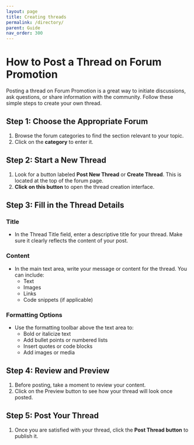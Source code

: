 ```yaml
---
layout: page
title: Creating threads
permalink: /directory/
parent: Guide
nav_order: 300
---
```


# How to Post a Thread on Forum Promotion

Posting a thread on Forum Promotion is a great way to initiate discussions, ask questions, or share information with the community. Follow these simple steps to create your own thread.

## Step 1: Choose the Appropriate Forum

1. Browse the forum categories to find the section relevant to your topic.
2. Click on the **category** to enter it.

## Step 2: Start a New Thread

1. Look for a button labeled **Post New Thread** or **Create Thread**. This is located at the top of the forum page.
2. **Click on this button** to open the thread creation interface.

## Step 3: Fill in the Thread Details

### Title

- In the Thread Title field, enter a descriptive title for your thread. Make sure it clearly reflects the content of your post.

### Content

- In the main text area, write your message or content for the thread. You can include:
  - Text
  - Images
  - Links
  - Code snippets (if applicable)

### Formatting Options

- Use the formatting toolbar above the text area to:
  - Bold or italicize text
  - Add bullet points or numbered lists
  - Insert quotes or code blocks
  - Add images or media

## Step 4: Review and Preview

1. Before posting, take a moment to review your content.
2. Click on the Preview button to see how your thread will look once posted.

## Step 5: Post Your Thread

1. Once you are satisfied with your thread, click the **Post Thread button** to publish it.
